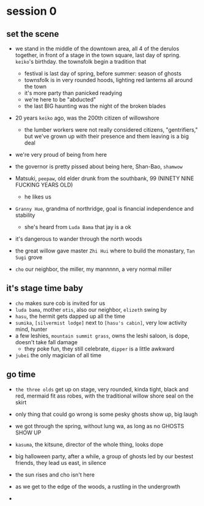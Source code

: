 # session 0

## set the scene
- we stand in the middle of the downtown area, all 4 of the derulos together, in front of a stage in the town square, last day of spring. `keiko`'s birthday. the townsfolk begin a tradition that
    - festival is last day of spring, before summer: season of ghosts
    - townsfolk is in very rounded hoods, lighting red lanterns all around the town
    - it's more party than panicked readying
    - we're here to be "abducted"
    - the last BIG haunting was the night of the broken blades

- 20 years `keiko` ago, was the 200th citizen of willowshore
    - the lumber workers were not really considered citizens, "gentrifiers," but we've grown up with their presence and them leaving is a big deal

- we're very proud of being from here
- the governor is pretty pissed about being here, Shan-Bao, `shamwow`
- Matsuki, `peepaw`, old elder drunk from the southbank, 99 (NINETY NINE FUCKING YEARS OLD)
    - he likes us
- `Granny Hue`, grandma of northridge, goal is financial independence and stability
    - she's heard from `Luda Bama` that jay is a ok

- it's dangerous to wander through the north woods

- the great willow gave master `Zhi Hui` where to build the monastary, `Tan Sugi` grove

- `cho` our neighbor, the miller, my mannnnn, a very normal miller



## it's stage time baby
- `cho` makes sure cob is invited for us
- `luda bama`, mother `otis`, also our neighbor, `elizeth` swing by
- `hasu`, the hermit gets dapped up all the time
- `sumika`, `[silvermist lodge]` next to `[hasu's cabin]`, very low activity mind, hunter
- a few leshies, `mountain summit grass`, owns the leshi saloon, is dope, doesn't take fall damage
    - they poke fun, they still celebrate, `dipper` is a little awkward
- `jubei` the only magician of all time


## go time
- `the three olds` get up on stage, very rounded, kinda tight, black and red, mermaid fit ass robes, with the traditional willow shore seal on the skirt
- only thing that could go wrong is some pesky ghosts show up, big laugh
- we got through the spring, without lung wa, as long as no GHOSTS SHOW UP
- `kasuma`, the kitsune, director of the whole thing, looks dope

- big halloween party, after a while, a group of ghosts led by our bestest friends, they lead us east, in silence

- the sun rises and cho isn't here
- as we get to the edge of the woods, a rustling in the undergrowth

- 